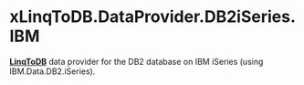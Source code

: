 # xLinqToDB.DataProvider.DB2iSeries.IBM
**[LinqToDB](https://github.com/linq2db/linq2db)** data provider for the DB2 database on IBM iSeries (using IBM.Data.DB2.iSeries).

